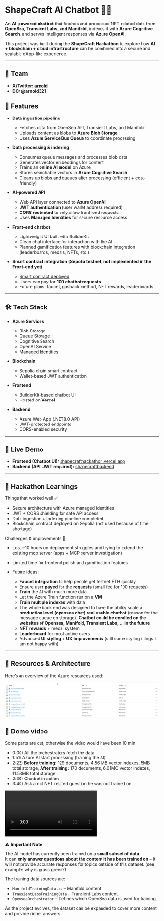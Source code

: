 # ShapeCraft AI Chatbot 🤖✨

An **AI-powered chatbot** that fetches and processes NFT-related data from **OpenSea, Transient Labs, and Manifold**, indexes it with **Azure Cognitive Search**, and serves intelligent responses via **Azure OpenAI**.

This project was built during the **ShapeCraft Hackathon** to explore how **AI + blockchain + cloud infrastructure** can be combined into a secure and scalable dApp-like experience.

---

## 🧑 Team

* **X/Twitter: [arnold](https://x.com/Arnold_ETH)**
* **DC: @arnold321**

## 🚀 Features

* **Data ingestion pipeline**

  * Fetches data from OpenSea API, Transient Labs, and Manifold
  * Uploads content as blobs to **Azure Blob Storage**
  * Uses **Azure Service Bus Queue** to coordinate processing

* **Data processing & indexing**

  * Consumes queue messages and processes blob data
  * Generates vector embeddings for content
  * Trains an **online AI model** on Azure
  * Stores searchable vectors in **Azure Cognitive Search**
  * Cleans up blobs and queues after processing (efficient + cost-friendly)

* **AI-powered API**

  * Web API layer connected to **Azure OpenAI**
  * **JWT authentication** (user wallet address required)
  * **CORS restricted** to only allow front-end requests
  * Uses **Managed Identities** for secure resource access

* **Front-end chatbot**

  * Lightweight UI built with BuilderKit
  * Clean chat interface for interaction with the AI
  * Planned gamification features with blockchain integration (leaderboards, medals, NFTs, etc.)

* **Smart contract integration (Sepolia testnet, not implemented in the Front-end yet)**

  * [Smart contract deployed](https://sepolia.etherscan.io/address/0x0C47df1636E3f55eE27bfe3D29bcD9831A3e0B93)
  * Users can pay for **100 chatbot requests**
  * Future plans: faucet, gasback method, NFT rewards, leaderboards

---

## 🛠️ Tech Stack

* **Azure Services**

  * Blob Storage
  * Queue Storage
  * Cognitive Search
  * OpenAI Service
  * Managed Identities

* **Blockchain**

  * Sepolia chain smart contract
  * Wallet-based JWT authentication

* **Frontend**

  * BuilderKit-based chatbot UI
  * Hosted on **Vercel**

* **Backend**

  * Azure Web App (.NET8.0 API)
  * JWT-protected endpoints
  * CORS-enabled security

---

## 🔗 Live Demo

* **Frontend (Chatbot UI):** [shapecrafthackathon.vercel.app](https://shapecrafthackathon.vercel.app/)
* **Backend (API, JWT required):** [shapecraftbackend](https://shapecraftbackend-hwfxauccgrcsbgav.westeurope-01.azurewebsites.net/)

---

## 📌 Hackathon Learnings

Things that worked well ✅

* Secure architecture with Azure managed identities
* JWT + CORS shielding for safe API access
* Data ingestion + indexing pipeline completed
* Blockchain contract deployed on Sepolia (not used because of time shortage)

Challenges & improvements 🚧

* Lost \~10 hours on deployment struggles and trying to extend the existing mcp server (apps + MCP server investigation)
* Limited time for frontend polish and gamification features
* Future ideas:

  * **Faucet integration** to help people get testnet ETH quickly
  * Ensure user **payed** for the **requests** (small fee for 100 requests)
  * **Train** the AI with much more data
  * Let the Azure Train function run on a **VM**
  * **Train multiple indexes** with data
  * The whole back end was designed to have the ability scale a **production level (opensea chat) real usable chatbot** (reason for the message queue en storage). **Chatbot could be enrolled on the websites of Opensea, Manifold, Transient Labs, ... in the future**
  * **NFT rewards** + medal system
  * **Leaderboard** for most active users
  * Advanced **UI styling** + **UX improvements** (still some styling things I am not happy with)

---

## 📸 Resources & Architecture

Here’s an overview of the Azure resources used:

![Resources Screenshot](./Resources/azuresetup.png)

## 📸 Demo video 

Some parts are cut, otherwise the video would have been 10 min

* 0:00) All the orchestrators fetch the data
* 1:51) Azure AI start processing (training the AI)
* 2:22) **Before training:** 129 documents, 4.56 MB vector indexes, 5MB total storage, **After training:** 170 documents, 6.01MC vector indexes, 11.53MB total storage
* 2:30) Chatbot in action
* 3:40) Ask a not NFT related question he was not trained on

![Demo Video](./Resources/demo.mp4)


⚠️ **Important Note**  
  
The AI model has currently been trained on a **small subset of data**.  
It can **only answer questions about the content it has been trained on** – it will not provide accurate responses for topics outside of this dataset. (see example: why is grass green?)
  
The training data sources are:  
 - `ManifoldTrainingData.cs` – Manifold content  
 - `TransientLabsTrainingData` – Transient Labs content  
 - `OpenseaOrchestrator` – Defines which OpenSea data is used for training  
  
As the project evolves, the dataset can be expanded to cover more content and provide richer answers.

